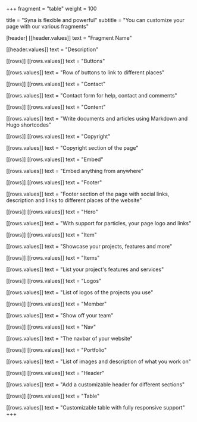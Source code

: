 +++
fragment = "table"
weight = 100

title = "Syna is flexible and powerful"
subtitle = "You can customize your page with our various fragments"

[header]
  [[header.values]]
    text = "Fragment Name"

  [[header.values]]
    text = "Description"

[[rows]]
  [[rows.values]]
    text = "Buttons"

  [[rows.values]]
    text = "Row of buttons to link to different places"

[[rows]]
  [[rows.values]]
    text = "Contact"

  [[rows.values]]
    text = "Contact form for help, contact and comments"

[[rows]]
  [[rows.values]]
    text = "Content"

  [[rows.values]]
    text = "Write documents and articles using Markdown and Hugo shortcodes"

[[rows]]
  [[rows.values]]
    text = "Copyright"

  [[rows.values]]
    text = "Copyright section of the page"

[[rows]]
  [[rows.values]]
    text = "Embed"

  [[rows.values]]
    text = "Embed anything from anywhere"

[[rows]]
  [[rows.values]]
    text = "Footer"

  [[rows.values]]
    text = "Footer section of the page with social links, description and links to different places of the website"

[[rows]]
  [[rows.values]]
    text = "Hero"

  [[rows.values]]
    text = "With support for particles, your page logo and links"

[[rows]]
  [[rows.values]]
    text = "Item"

  [[rows.values]]
    text = "Showcase your projects, features and more"

[[rows]]
  [[rows.values]]
    text = "Items"

  [[rows.values]]
    text = "List your project's features and services"

[[rows]]
  [[rows.values]]
    text = "Logos"

  [[rows.values]]
    text = "List of logos of the projects you use"

[[rows]]
  [[rows.values]]
    text = "Member"

  [[rows.values]]
    text = "Show off your team"

[[rows]]
  [[rows.values]]
    text = "Nav"

  [[rows.values]]
    text = "The navbar of your website"

[[rows]]
  [[rows.values]]
    text = "Portfolio"

  [[rows.values]]
    text = "List of images and description of what you work on"

[[rows]]
  [[rows.values]]
    text = "Header"

  [[rows.values]]
    text = "Add a customizable header for different sections"

[[rows]]
  [[rows.values]]
    text = "Table"

  [[rows.values]]
    text = "Customizable table with fully responsive support"
+++
